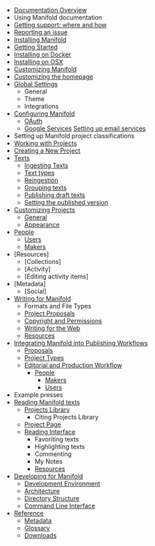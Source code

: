 * [Documentation Overview](README.md)
 * Using Manifold documentation
 * [Getting support: where and how](contents/support.md)
 * [Reporting an issue](contents/issues.md)
* [Installing Manifold](contents/installing/install.md)
 * [Getting Started](contents/installing/getting_started/README.md)
 * [Installing on Docker](contents/installing/docker.md)
 * [Installing on OSX](contents/installing/osx.md)
* [Customizing Manifold](contents/customizing.md)
 * [Customizing the homepage](contents/customizing/homepage.md)
 * [Global Settings](contents/customizing/global.md)
   * General
   * Theme
   * Integrations
* [Configuring Manifold](contents/configuring/README.md)
  * [OAuth](contents/configuring/oauth/README.md)
  * [Google Services](contents/configuring/google_services/README.md)
[Setting up email services](contents/publishers/backend/settings/email.md)
 * Setting up Manifold project classifications
* [Working with Projects](contents/projects/README.md)
 * [Creating a New Project](contents/projects/README.md)
  * [Texts](contents/projects/texts/README.md)
    * [Ingesting Texts](contents/projects/texts/README.md)
    * [Text types](contents/projects/texts/types.md)
    * [Reingestion](contents/projects/texts/reingestion.md)
    * [Grouping texts](contents/projects/texts/grouping.md)
    * [Publishing draft texts](contents/projects/texts/drafts.md)
    * [Setting the published version](contents/projects/texts/version.md)
  * [Customizing Projects](contents/projects/customizing.md)
    * [General](contents/projects/texts/customizing.md)
    * [Appearance](contents/projects/customizing.md)
  * [People](contents/projects/people/README.md)  
      * [Users](contents/projects/people/users.md)
      * [Makers](contents/projects/people/makers.md)
  * [Resources]
    * [Collections]
    * [Activity]
     * [Editing activity items]
  * [Metadata]
    * [Social]
* [Writing for Manifold](contents/writing/README.md)
  * Formats and File Types
  * [Project Proposals](contents/writing/project_proposals.md)
  * [Copyright and Permissions](contents/writing/rights.md)
  * [Writing for the Web](contents/writing/writing.md)
  * [Resources](contents/writing/resources.md)
* [Integrating Manifold into Publishing Workflows](contents/publishing/README.md)
  * [Proposals](contents/publishing/proposals.md)
  * [Project Types](contents/publishing/project_types.md)
  * [Editorial and Production Workflow](contents/publishing/workflow.md)
    * [People](contents/people/README.md)
        * [Makers](contents/makers.md)
        * [Users](contents/users.md)
* Example presses
* [Reading Manifold texts](contents/reading/README.md)
  * [Projects Library](contents/reading/projects_library.md)
    * Citing Projects Library
  * [Project Page](contents/reading/project_page.md)
  * [Reading Interface](contents/reading/reading-interface.md)
    * Favoriting texts
    * Highlighting texts
    * Commenting
    * My Notes
    * [Resources](contents/reading/resources.md)
* [Developing for Manifold](contents/developing/README.md)
  * [Development Environment](contents/developing/development_environment.md)
  * [Architecture](contents/developing/architecture.md)
  * [Directory Structure](contents/developing/directory_structure.md)
  * [Command Line Interface](contents/developing/command_line_interface.md)
* [Reference](contents/reference/README.md)
  * [Metadata](contents/reference/metadata.md)
  * [Glossary](contents/reference/glossary.md)
  * [Downloads](contents/reference/downloads.md)
